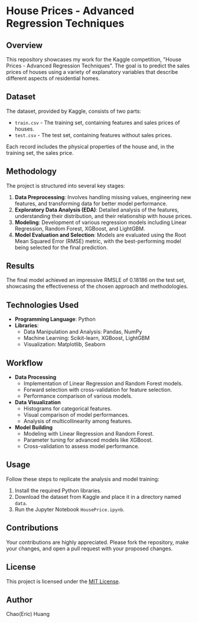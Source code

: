 # House Prices - Advanced Regression Techniques

## Overview
This repository showcases my work for the Kaggle competition, "House Prices - Advanced Regression Techniques". The goal is to predict the sales prices of houses using a variety of explanatory variables that describe different aspects of residential homes.

## Dataset
The dataset, provided by Kaggle, consists of two parts:
- `train.csv` - The training set, containing features and sales prices of houses.
- `test.csv` - The test set, containing features without sales prices.

Each record includes the physical properties of the house and, in the training set, the sales price.

## Methodology
The project is structured into several key stages:
1. **Data Preprocessing**: Involves handling missing values, engineering new features, and transforming data for better model performance.
2. **Exploratory Data Analysis (EDA)**: Detailed analysis of the features, understanding their distribution, and their relationship with house prices.
3. **Modeling**: Development of various regression models including Linear Regression, Random Forest, XGBoost, and LightGBM.
4. **Model Evaluation and Selection**: Models are evaluated using the Root Mean Squared Error (RMSE) metric, with the best-performing model being selected for the final prediction.

## Results
The final model achieved an impressive RMSLE of 0.18186 on the test set, showcasing the effectiveness of the chosen approach and methodologies.

## Technologies Used
- **Programming Language**: Python
- **Libraries**: 
  - Data Manipulation and Analysis: Pandas, NumPy
  - Machine Learning: Scikit-learn, XGBoost, LightGBM
  - Visualization: Matplotlib, Seaborn

## Workflow
- **Data Processing**
  - Implementation of Linear Regression and Random Forest models.
  - Forward selection with cross-validation for feature selection.
  - Performance comparison of various models.
- **Data Visualization**
  - Histograms for categorical features.
  - Visual comparison of model performances.
  - Analysis of multicollinearity among features.
- **Model Building**
  - Modeling with Linear Regression and Random Forest.
  - Parameter tuning for advanced models like XGBoost.
  - Cross-validation to assess model performance.

## Usage
Follow these steps to replicate the analysis and model training:
1. Install the required Python libraries.
2. Download the dataset from Kaggle and place it in a directory named `data`.
3. Run the Jupyter Notebook `HousePrice.ipynb`.

## Contributions
Your contributions are highly appreciated. Please fork the repository, make your changes, and open a pull request with your proposed changes.

## License
This project is licensed under the [MIT License](LICENSE).

## Author
Chao(Eric) Huang